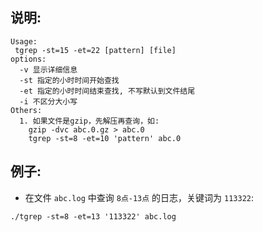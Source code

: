 ## 说明:
```
Usage:
 tgrep -st=15 -et=22 [pattern] [file]
options:
  -v 显示详细信息
  -st 指定的小时时间开始查找
  -et 指定的小时时间结束查找, 不写默认到文件结尾
  -i 不区分大小写
Others:
  1. 如果文件是gzip，先解压再查询，如:
    gzip -dvc abc.0.gz > abc.0
    tgrep -st=8 -et=10 'pattern' abc.0
```

## 例子:
- 在文件 `abc.log` 中查询 `8点-13点` 的日志，关键词为 `113322`:
```
./tgrep -st=8 -et=13 '113322' abc.log
```
